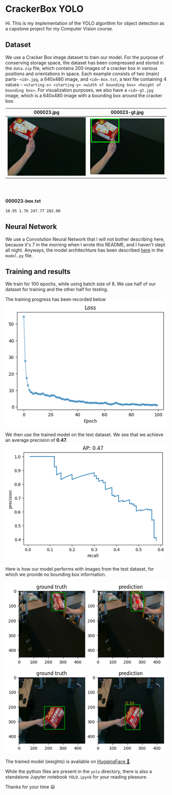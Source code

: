 # CrackerBox YOLO

Hi. This is my implementation of the YOLO algorithm for object detection as a capstone project for my Computer Vision course.


## Dataset

We use a Cracker Box image dataset to train our model. For the purpose of conserving storage space, the dataset has been compressed and stored in the `data.zip` file, which contains 200 images of a cracker box in various positions and orientations in space. Each example consists of two (main) parts- `<id>.jpg`, a 640x480 image, and `<id>-box.txt`, a text file containing 4 values - `<starting-x> <starting-y> <width of bounding box> <height of bounding box>`. For visualization purposes, we also have a `<id>-gt.jpg` image, which is a 640x480 image with a bounding box around the cracker box.

|000023.jpg | 000023-gt.jpg|
------------------|-------------------------------|
![](Images/000023.jpg)| ![](Images/000023-gt.jpg)


<br>
<br>

**000023-box.txt**
```text
10.95 1.76 247.77 202.00
```

## Neural Network
We use a Convolution Neural Network that I will not bother describing here, because it's 7 in the morning when I wrote this README, and I haven't slept all night. Anyways, the model architechture has been described [here](https://github.com/kraftpunk97/Yolo/blob/4d035b0b110684e72ef7909d795966e041a01ec5/yolo/model.py#L30) in the `model.py` file.

## Training and results

We train for 100 epochs, while using batch size of 8. We use half of our dataset for training and the other half for testing. 

The training progress has been recorded below
![](Images/train_loss.png)

We then use the trained model on the test dataset. We see that we achieve an average precision of **0.47**.
![](Images/test_ap.png)

Here is how our model performs with images from the test dataset, for which we provide no bounding box information.

![](Images/result1.png)
![](Images/result2.png)

The trained model (weights) is available on [HuggingFace :hugs:](https://huggingface.co/kraftpunk97/CrackerBox-YOLO/tree/main).

While the python files are present in the `yolo` directory, there is also a standalone Jupyter notebook `YOLO.ipynb` for your reading pleasure. 

Thanks for your time :smiley:
